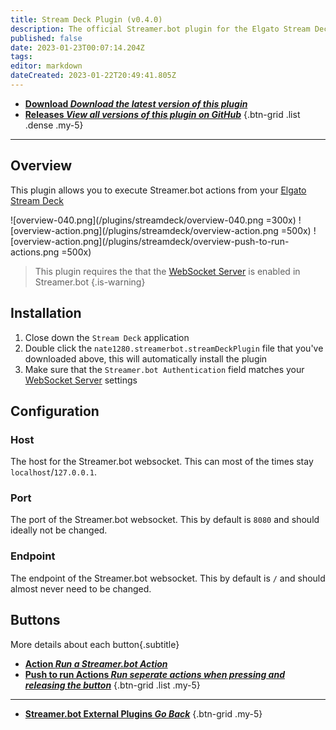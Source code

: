 ```yaml
---
title: Stream Deck Plugin (v0.4.0)
description: The official Streamer.bot plugin for the Elgato Stream Deck
published: false
date: 2023-01-23T00:07:14.204Z
tags: 
editor: markdown
dateCreated: 2023-01-22T20:49:41.805Z
---
```


- [<i class="mdi mdi-download"></i> **Download *<i class="mdi mdi-github"></i> Download the latest version of this plugin***](https://github.com/nate1280/streamdeck-Streamer.bot/releases/latest/download/nate1280.streamerbot.streamDeckPlugin)
- [<i class="mdi mdi-chevron-right"></i> **Releases *<i class="mdi mdi-github"></i> View all versions of this plugin on GitHub***](https://github.com/nate1280/streamdeck-Streamer.bot/releases)
{.btn-grid .list .dense .my-5}

---

## Overview
This plugin allows you to execute Streamer.bot actions from your [Elgato Stream Deck](https://www.elgato.com/en/stream-deck)

![overview-040.png](/plugins/streamdeck/overview-040.png =300x)
![overview-action.png](/plugins/streamdeck/overview-action.png =500x)
![overview-action.png](/plugins/streamdeck/overview-push-to-run-actions.png =500x)

> This plugin requires the that the [WebSocket Server](/Servers-Clients/WebSocket-Server) is enabled in Streamer.bot
{.is-warning}

## Installation
1. Close down the `Stream Deck` application
1. Double click the `nate1280.streamerbot.streamDeckPlugin` file that you've downloaded above, this will automatically install the plugin
3. Make sure that the `Streamer.bot Authentication` field matches your [WebSocket Server](/en/Servers-Clients/WebSocket-Server) settings

## Configuration
### Host
The host for the Streamer.bot websocket. This can most of the times stay `localhost`/`127.0.0.1`.

### Port
The port of the Streamer.bot websocket. This by default is `8080` and should ideally not be changed.

### Endpoint
The endpoint of the Streamer.bot websocket. This by default is `/` and should almost never need to be changed.

## Buttons
More details about each button{.subtitle}
- [<i class="mdi mdi-lightning-bolt"></i>**Action *Run a Streamer.bot Action***](Stream-Deck/Action)
- [<i class="mdi mdi-lightning-bolt"></i>**Push to run Actions *Run seperate actions when pressing and releasing the button***](Stream-Deck/Push-to-run-Actions)
{.btn-grid .list .my-5}

---

- [<i class="mdi mdi-chevron-left"></i>**Streamer.bot External Plugins *Go Back***](/Plugins)
{.btn-grid .my-5}